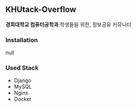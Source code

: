 ## KHUtack-Overflow
**경희대학교 컴퓨터공학과** 학생들을 위한, 정보공유 커뮤니티

### Installation
null

### Used Stack
- Django
- MySQL
- Nginx
- Docker